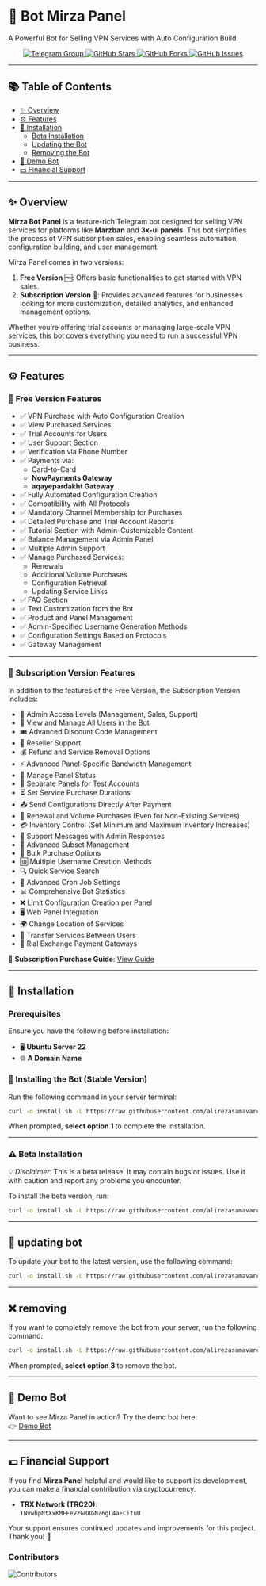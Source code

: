 # 🤖 Bot Mirza Panel

A Powerful Bot for Selling VPN Services with Auto Configuration Build.

<p align="center">
    <a href="https://t.me/mirzapanel" target="_blank">
        <img src="https://img.shields.io/badge/Telegram-Group-blue?style=flat-square&logo=telegram" alt="Telegram Group"/>
    </a>
    <a href="https://github.com/mahdiMGF2/botmirzapanel" target="_blank">
        <img src="https://img.shields.io/github/stars/mahdiMGF2/botmirzapanel?style=social" alt="GitHub Stars"/>
    </a>
    <a href="https://img.shields.io/github/forks/mahdiMGF2/botmirzapanel?style=flat-square" target="_blank">
        <img src="https://img.shields.io/github/forks/mahdiMGF2/botmirzapanel?style=flat-square" alt="GitHub Forks"/>
    </a>
    <a href="https://github.com/mahdiMGF2/botmirzapanel/issues" target="_blank">
        <img src="https://img.shields.io/github/issues/mahdiMGF2/botmirzapanel?style=flat-square" alt="GitHub Issues"/>
    </a>
</p>


---

## 📚 Table of Contents

- [✨ Overview](#-overview)
- [⚙️ Features](#️-features)
- [🚀 Installation](#-installation)
  - [Beta Installation](#️-beta-installation)
  - [Updating the Bot](#-updating-bot)
  - [Removing the Bot](#-removing)
- [📱 Demo Bot](#-demo-bot)
- [💵 Financial Support](#-financial-support)

---

## ✨ Overview

**Mirza Bot Panel** is a feature-rich Telegram bot designed for selling VPN services for platforms like **Marzban** and **3x-ui panels**. This bot simplifies the process of VPN subscription sales, enabling seamless automation, configuration building, and user management.

Mirza Panel comes in two versions:  
1. **Free Version** 🆓: Offers basic functionalities to get started with VPN sales.  
2. **Subscription Version** 💎: Provides advanced features for businesses looking for more customization, detailed analytics, and enhanced management options.  

Whether you’re offering trial accounts or managing large-scale VPN services, this bot covers everything you need to run a successful VPN business.

---

## ⚙️ Features

### 🔹 **Free Version Features**

- ✅ VPN Purchase with Auto Configuration Creation
- ✅ View Purchased Services
- ✅ Trial Accounts for Users
- ✅ User Support Section
- ✅ Verification via Phone Number
- ✅ Payments via:
  - Card-to-Card
  - **NowPayments Gateway**
  - **aqayepardakht Gateway**
- ✅ Fully Automated Configuration Creation
- ✅ Compatibility with All Protocols
- ✅ Mandatory Channel Membership for Purchases
- ✅ Detailed Purchase and Trial Account Reports
- ✅ Tutorial Section with Admin-Customizable Content
- ✅ Balance Management via Admin Panel
- ✅ Multiple Admin Support
- ✅ Manage Purchased Services:
  - Renewals
  - Additional Volume Purchases
  - Configuration Retrieval
  - Updating Service Links
- ✅ FAQ Section
- ✅ Text Customization from the Bot
- ✅ Product and Panel Management
- ✅ Admin-Specified Username Generation Methods
- ✅ Configuration Settings Based on Protocols
- ✅ Gateway Management

---

### 🔹 **Subscription Version Features**

In addition to the features of the Free Version, the Subscription Version includes:

- 🔐 Admin Access Levels (Management, Sales, Support)
- 🧾 View and Manage All Users in the Bot
- 🎟️ Advanced Discount Code Management
- 🤝 Reseller Support
- 💰 Refund and Service Removal Options
- ⚡ Advanced Panel-Specific Bandwidth Management
- 🔄 Manage Panel Status
- 🔑 Separate Panels for Test Accounts
- ⏳ Set Service Purchase Durations
- 📤 Send Configurations Directly After Payment
- 🔄 Renewal and Volume Purchases (Even for Non-Existing Services)
- 💳 Inventory Control (Set Minimum and Maximum Inventory Increases)
- 📩 Support Messages with Admin Responses
- 🔗 Advanced Subset Management
- 🛒 Bulk Purchase Options
- 🆔 Multiple Username Creation Methods
- 🔍 Quick Service Search
- 📅 Advanced Cron Job Settings
- 📊 Comprehensive Bot Statistics
- ❌ Limit Configuration Creation per Panel
- 🖥️ Web Panel Integration
- 🌍 Change Location of Services
- 🔄 Transfer Services Between Users
- 💱 Rial Exchange Payment Gateways

📌 **Subscription Purchase Guide**: [View Guide](https://t.me/mirzaperimium/4)

---

## 🚀 Installation

### Prerequisites

Ensure you have the following before installation:
- 🖥️ **Ubuntu Server 22**
- 🌐 **A Domain Name**

### 🔧 Installing the Bot (Stable Version)

Run the following command in your server terminal:

```bash
curl -o install.sh -L https://raw.githubusercontent.com/alirezasamavarchi/botmirzapanel/main/install.sh && bash install.sh
```

When prompted, **select option 1** to complete the installation.

---

### ⚠️ Beta Installation

💡 *Disclaimer*: This is a beta release. It may contain bugs or issues. Use it with caution and report any problems you encounter.

To install the beta version, run:

```bash
curl -o install.sh -L https://raw.githubusercontent.com/alirezasamavarchi/botmirzapanel/main/install.sh && bash install.sh -beta
```

---

## 🔄 updating bot

To update your bot to the latest version, use the following command:

```bash
curl -o install.sh -L https://raw.githubusercontent.com/alirezasamavarchi/botmirzapanel/main/install.sh && bash install.sh -update
```

---

## ❌ removing

If you want to completely remove the bot from your server, run the following command:

```bash
curl -o install.sh -L https://raw.githubusercontent.com/alirezasamavarchi/botmirzapanel/main/install.sh && bash install.sh
```

When prompted, **select option 3** to remove the bot.

---

## 📱 Demo Bot

Want to see Mirza Panel in action? Try the demo bot here:  
👉 [Demo Bot](https://t.me/marzbaninfobot)

---

## 💵 Financial Support

If you find **Mirza Panel** helpful and would like to support its development, you can make a financial contribution via cryptocurrency.

- **TRX Network (TRC20)**:  
  `TNvwhpNtXxKMFFeVzGR8GNZ6gL4aECituU`

Your support ensures continued updates and improvements for this project. Thank you! 🙌

### Contributors

![Contributors](https://contrib.rocks/image?repo=mahdiMGF2/botmirzapanel)
